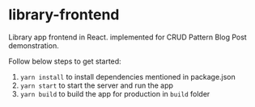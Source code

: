 # library-frontend
Library app frontend in React. implemented for CRUD Pattern Blog Post demonstration.

Follow below steps to get started:

1. `yarn install` to install dependencies mentioned in package.json
2. `yarn start` to start the server and run the app
3. `yarn build` to build the app for production in `build` folder
